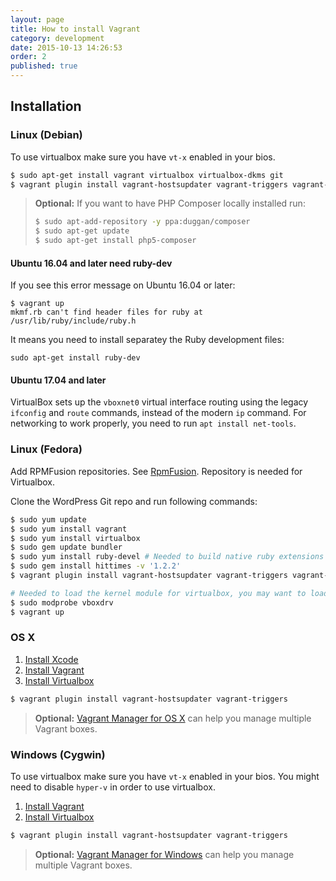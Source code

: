 ```yaml
---
layout: page
title: How to install Vagrant
category: development
date: 2015-10-13 14:26:53
order: 2
published: true
---
```



## Installation

### Linux (Debian)

To use virtualbox make sure you have ```vt-x``` enabled in your bios.

```bash
$ sudo apt-get install vagrant virtualbox virtualbox-dkms git
$ vagrant plugin install vagrant-hostsupdater vagrant-triggers vagrant-bindfs
```

> **Optional:** If you want to have PHP Composer locally installed run:
>
> ```bash
> $ sudo apt-add-repository -y ppa:duggan/composer
> $ sudo apt-get update
> $ sudo apt-get install php5-composer
> ```

#### Ubuntu 16.04 and later need ruby-dev

If you see this error message on Ubuntu 16.04 or later:

```
$ vagrant up
mkmf.rb can't find header files for ruby at /usr/lib/ruby/include/ruby.h
```

It means you need to install separatey the Ruby development files:

```
sudo apt-get install ruby-dev
```

#### Ubuntu 17.04 and later

VirtualBox sets up the `vboxnet0` virtual interface routing using the legacy `ifconfig` and `route`
commands, instead of the modern `ip` command. For networking to work properly, you need to run
`apt install net-tools`.

### Linux (Fedora)

Add RPMFusion repositories. See  [RpmFusion](http://rpmfusion.org/). Repository is
needed for Virtualbox.

Clone the WordPress Git repo and run following commands:

```bash
$ sudo yum update
$ sudo yum install vagrant
$ sudo yum install virtualbox
$ sudo gem update bundler
$ sudo yum install ruby-devel # Needed to build native ruby extensions
$ sudo gem install hittimes -v '1.2.2'
$ vagrant plugin install vagrant-hostsupdater vagrant-triggers vagrant-bindfs

# Needed to load the kernel module for virtualbox, you may want to load it automatically on boot...
$ sudo modprobe vboxdrv
$ vagrant up
```

### OS X

1. [Install Xcode](https://developer.apple.com/xcode/downloads/)
2. [Install Vagrant](http://docs.vagrantup.com/v2/installation/)
3. [Install Virtualbox](https://www.virtualbox.org/wiki/Downloads)

```bash
$ vagrant plugin install vagrant-hostsupdater vagrant-triggers
```

> **Optional:** [Vagrant Manager for OS X](http://vagrantmanager.com/) can help you manage multiple Vagrant boxes.

### Windows (Cygwin)

To use virtualbox make sure you have ```vt-x``` enabled in your bios.
You might need to disable ```hyper-v``` in order to use virtualbox.

1. [Install Vagrant](http://docs.vagrantup.com/v2/installation/)
2. [Install Virtualbox](https://www.virtualbox.org/wiki/Downloads)

```bash
$ vagrant plugin install vagrant-hostsupdater vagrant-triggers
```

> **Optional:** [Vagrant Manager for Windows](http://vagrantmanager.com/windows/) can help you manage multiple Vagrant boxes.
